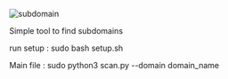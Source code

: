 ![subdomain](https://github.com/californicating/Subdomain/assets/96727508/8d70f41c-c014-481b-9ad7-8c4cf12019ae)

Simple tool to find subdomains 

run setup : sudo bash setup.sh

Main file : sudo python3 scan.py --domain domain_name 
